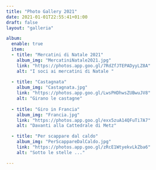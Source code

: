```yaml
---
title: "Photo Gallery 2021"
date: 2021-01-01T22:55:41+01:00
draft: false
layout: "galleria"

album:
  enable: true
  item:
  - title: "Mercatini di Natale 2021"
    album_img: "MercatiniNatale2021.jpg"
    link: "https://photos.app.goo.gl/7RdZfJTEPADyyLZ8A"
    alt: "I soci ai mercatini di Natale "
  
  - title: "Castagnata"
    album_img: "Castagnata.jpg"
    link: "https://photos.app.goo.gl/LwsPHDhwsZUBwuJV8"
    alt: "Girano le castagne"
  
  - title: "Giro in Francia"
    album_img: "Francia.jpg"
    link: "https://photos.app.goo.gl/exx5zuA14QFuTi7A7"
    alt: "Davanti alla Cattedrale di Metz"

  - title: "Per scappare dal caldo"
    album_img: "PerScappareDalCaldo.jpg"
    link: "https://photos.app.goo.gl/zRcE1WtyekvLkZba6"
    alt: "Sotto le stelle ..."

---
```



